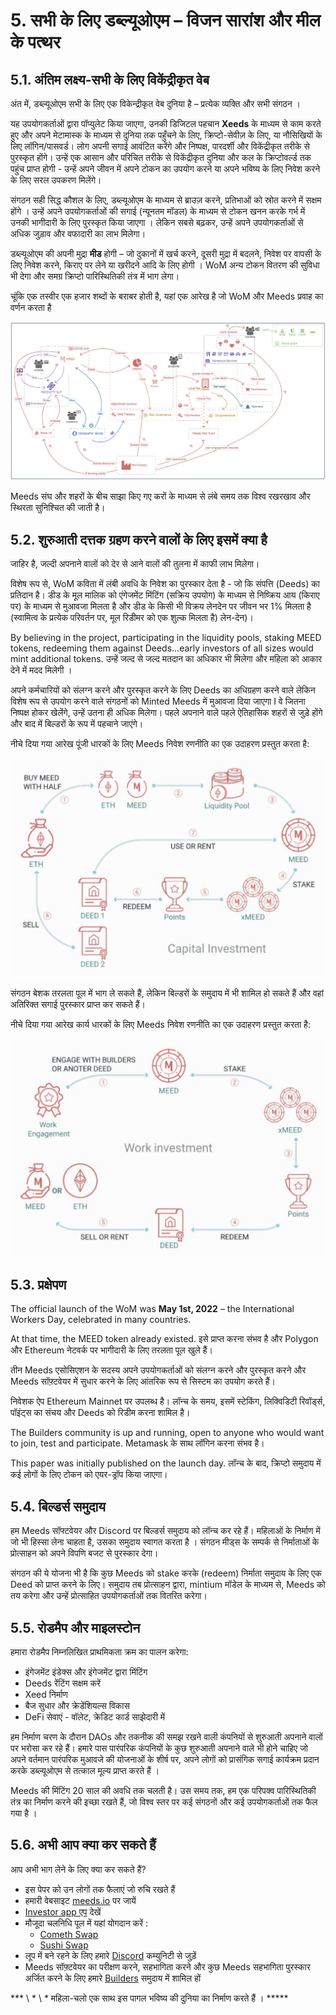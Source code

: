 # 5. सभी के लिए डब्ल्यूओएम – विजन सारांश और मील के पत्थर

## 5.1. अंतिम लक्ष्य-सभी के लिए विकेंद्रीकृत वेब

अंत में, डब्ल्यूओएम सभी के लिए एक विकेन्द्रीकृत वेब दुनिया है – प्रत्येक व्यक्ति और सभी संगठन ।

यह उपयोगकर्ताओं द्वारा पॉप्युलेट किया जाएगा, उनकी डिजिटल पहचान **Xeeds** के माध्यम से काम करते हुए और अपने मेटामास्क के माध्यम से दुनिया तक पहुँचने के लिए, क्रिप्टो-सेवीज़ के लिए, या नौसिखियों के लिए लॉगिन/पासवर्ड। लोग अपनी सगाई आवंटित करेंगे और निष्पक्ष, पारदर्शी और विकेंद्रीकृत तरीके से पुरस्कृत होंगे। उन्हें एक आसान और परिचित तरीके से विकेंद्रीकृत दुनिया और कल के क्रिप्टोवर्ल्ड तक पहुंच प्राप्त होगी - उन्हें अपने जीवन में अपने टोकन का उपयोग करने या अपने भविष्य के लिए निवेश करने के लिए सरल उपकरण मिलेंगे।

संगठन सही सिद्ध कौशल के लिए, डब्ल्यूओएम के माध्यम से ब्राउज़ करने, प्रतिभाओं को स्रोत करने में सक्षम होंगे । उन्हें अपने उपयोगकर्ताओं की सगाई (न्यूनतम मॉडल) के माध्यम से टोकन खनन करके गर्भ में उनकी भागीदारी के लिए पुरस्कृत किया जाएगा । लेकिन सबसे बढ़कर, उन्हें अपने उपयोगकर्ताओं से अधिक जुड़ाव और वफादारी का लाभ मिलेगा।

डब्ल्यूओएम की अपनी मुद्रा **मीड** होगी – जो दुकानों में खर्च करने, दूसरी मुद्रा में बदलने, निवेश पर वापसी के लिए निवेश करने, किराए पर लेने या खरीदने आदि के लिए होगी । WoM अन्य टोकन वितरण की सुविधा भी देगा और समग्र क्रिप्टो पारिस्थितिकी तंत्र में भाग लेगा।

चूंकि एक तस्वीर एक हजार शब्दों के बराबर होती है, यहां एक आरेख है जो WoM और Meeds प्रवाह का वर्णन करता है

![WoM और Meeds प्रवाह।](en/img/wom-flows.png)

Meeds संघ और शहरों के बीच साझा किए गए करों के माध्यम से लंबे समय तक विश्व रखरखाव और स्थिरता सुनिश्चित की जाती है।

## 5.2. शुरुआती दत्तक ग्रहण करने वालों के लिए इसमें क्या है

जाहिर है, जल्दी अपनाने वालों को देर से आने वालों की तुलना में काफी लाभ मिलेगा।

विशेष रूप से, WoM कविता में लंबी अवधि के निवेश का पुरस्कार देता है - जो कि संपत्ति (Deeds) का प्रतिदान है। डीड के मूल मालिक को एंगेजमेंट मिंटिंग (सक्रिय उपयोग) के माध्यम से निष्क्रिय आय (किराए पर) के माध्यम से मुआवजा मिलता है और डीड के किसी भी विक्रय लेनदेन पर जीवन भर 1% मिलता है (स्वामित्व के प्रत्येक परिवर्तन पर, मूल रिडीमर को एक शुल्क मिलता है) लेन-देन)।

By believing in the project, participating in the liquidity pools, staking MEED tokens, redeeming them against Deeds...early investors of all sizes would mint additional tokens. उन्हें जल्द से जल्द मतदान का अधिकार भी मिलेगा और महिला को आकार देने में मदद मिलेगी ।

अपने कर्मचारियों को संलग्न करने और पुरस्कृत करने के लिए Deeds का अधिग्रहण करने वाले लेकिन विशेष रूप से उपयोग करने वाले संगठनों को Minted Meeds में मुआवजा दिया जाएगा I वे जितना निष्पक्ष होकर खेलेंगे, उन्हें उतना ही अधिक मिलेगा। पहले अपनाने वाले पहले ऐतिहासिक शहरों से जुड़े होंगे और बाद में बिल्डरों के रूप में पहचाने जाएंगे।

नीचे दिया गया आरेख पूंजी धारकों के लिए Meeds निवेश रणनीति का एक उदाहरण प्रस्तुत करता है:

![पूंजी धारकों के लिए Meeds निवेश की रणनीति](en/img/invest-capital.png)

संगठन बेशक तरलता पूल में भाग ले सकते हैं, लेकिन बिल्डरों के समुदाय में भी शामिल हो सकते हैं और वहां अतिरिक्त सगाई पुरस्कार प्राप्त कर सकते हैं।

नीचे दिया गया आरेख कार्य धारकों के लिए Meeds निवेश रणनीति का एक उदाहरण प्रस्तुत करता है:

![काम धारकों के लिए Meeds निवेश रणनीति](en/img/invest-work.png)

## 5.3. प्रक्षेपण

The official launch of the WoM was **May 1st, 2022** – the International Workers Day, celebrated in many countries.

At that time, the MEED token already existed. इसे प्राप्त करना संभव है और Polygon और Ethereum नेटवर्क पर भागीदारी के लिए तरलता पूल खुले हैं।

तीन Meeds एसोसिएशन के सदस्य अपने उपयोगकर्ताओं को संलग्न करने और पुरस्कृत करने और Meeds सॉफ़्टवेयर में सुधार करने के लिए आंतरिक रूप से सिस्टम का उपयोग करते हैं।

निवेशक ऐप Ethereum Mainnet पर उपलब्ध है। लॉन्च के समय, इसमें स्टेकिंग, लिक्विडिटी रिवॉर्ड्स, पॉइंट्स का संचय और Deeds को रिडीम करना शामिल है।

The Builders community is up and running, open to anyone who would want to join, test and participate. Metamask के साथ लॉगिन करना संभव है।

This paper was initially published on the launch day. लॉन्च के बाद, क्रिप्टो समुदाय में कई लोगों के लिए टोकन को एयर-ड्रॉप किया जाएगा।

## 5.4. बिल्डर्स समुदाय

हम Meeds सॉफ्टवेयर और Discord पर बिल्डर्स समुदाय को लॉन्च कर रहे हैं। महिलाओं के निर्माण में जो भी हिस्सा लेना चाहता है, उसका समुदाय स्वागत करता है । संगठन मीड्स के सम्पर्क से निर्माताओं के प्रोत्साहन को अपने विपणि बजट से पुरस्कार देगा।

संगठन की ये योजना भी है कि कुछ Meeds को stake करके (redeem) निर्माता समुदाय के लिए एक Deed को प्राप्त करने के लिए। समुदाय तब प्रोत्साहन द्वारा, mintium मॉडेल के माध्यम से, Meeds को तय करेगा और उन्हें प्रोत्साहित उपयोगकर्ताओं तक वितरित करेगा।

## 5.5. रोडमैप और माइलस्टोन

हमारा रोडमैप निम्नलिखित प्राथमिकता क्रम का पालन करेगा:

- इंगेजमेंट इंडेक्स और इंगेजमेंट द्वारा मिंटिंग
- Deeds रेंटिंग सक्षम करें
- Xeed निर्माण
- बैज सुधार और क्रेडेंशियल्स विकास
- DeFi सेवाएं - वॉलेट, क्रेडिट कार्ड साझेदारी में

हम निर्माण चरण के दौरान DAOs और तकनीक की समझ रखने वाली कंपनियों से शुरुआती अपनाने वालों पर भरोसा कर रहे हैं। हमारे पास पारंपरिक कंपनियों के कुछ शुरुआती अपनाने वाले भी होने चाहिए जो अपने वर्तमान पारंपरिक मुआवजे की योजनाओं के शीर्ष पर, अपने लोगों को प्रासंगिक सगाई कार्यक्रम प्रदान करके डब्ल्यूओएम से तत्काल मूल्य प्राप्त करते हैं ।

Meeds की मिंटिंग 20 साल की अवधि तक चलती है। उस समय तक, हम एक परिपक्व पारिस्थितिकी तंत्र का निर्माण करने की इच्छा रखते हैं, जो विश्व स्तर पर कई संगठनों और कई उपयोगकर्ताओं तक फैल गया है ।

## 5.6. अभी आप क्या कर सकते हैं

आप अभी भाग लेने के लिए क्या कर सकते हैं?

- इस पेपर को उन लोगों तक फैलाएं जो रुचि रखते हैं
- हमारी वेबसाइट [meeds.io](https://www.meeds.io/) पर जायें
- [Investor app एप](https://meeds.io/investors) देखें
- मौजूदा चलनिधि पूल में यहां योगदान करें :
  - [Cometh Swap](https://swap.cometh.io/)
  - [Sushi Swap](https://sushi.com)
- लूप में बने रहने के लिए हमारे [Discord](https://discord.com/invite/hAuADSq3) कम्युनिटी से जुड़ें
- Meeds सॉफ़्टवेयर का परीक्षण करने, सहभागिता करने और कुछ Meeds सहभागिता पुरस्कार अर्जित करने के लिए हमारे [Builders](https://meeds.io/builders) समुदाय में शामिल हों

*** \ * \ * महिला-चलो एक साथ इस पागल भविष्य की दुनिया का निर्माण करते हैं । \*\*\***